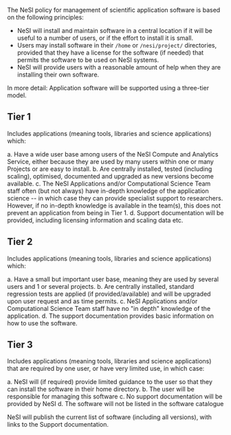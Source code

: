 The NeSI policy for management of scientific application software is
based on the following principles:

-   NeSI will install and maintain software in a central location if it
    will be useful to a number of users, or if the effort to install it
    is small.
-   Users may install software in their `/home` or `/nesi/project/`
    directories, provided that they have a license for the software (if
    needed) that permits the software to be used on NeSI systems.
-   NeSI will provide users with a reasonable amount of help when they
    are installing their own software.

In more detail: Application software will be supported using a
three-tier model.

## Tier 1

Includes applications (meaning tools, libraries and science
applications) which:

a.  Have a wide user base among users of the NeSI Compute and Analytics
    Service, either because they are used by many users within one or
    many Projects or are easy to install.
b.  Are centrally installed, tested (including scaling), optimised,
    documented and upgraded as new versions become available.
c.  The NeSI Applications and/or Computational Science Team staff often
    (but not always) have in-depth knowledge of the application science
    -- in which case they can provide specialist support to researchers.
    However, if no in-depth knowledge is available in the team(s), this
    does not prevent an application from being in Tier 1.
d.  Support documentation will be provided, including licensing
    information and scaling data etc.

## Tier 2

Includes applications (meaning tools, libraries and science
applications) which:

a.  Have a small but important user base, meaning they are used by
    several users and 1 or several projects.
b.  Are centrally installed, standard regression tests are applied (if
    provided/available) and will be upgraded upon user request and as
    time permits.
c.  NeSI Applications and/or Computational Science Team staff have no
    "in depth" knowledge of the application.
d.  The support documentation provides basic information on how to use
    the software.

## Tier 3

Includes applications (meaning tools, libraries and science
applications) that are required by one user, or have very limited use,
in which case:

a.  NeSI will (if required) provide limited guidance to the user so that
    they can install the software in their home directory.
b.  The user will be responsible for managing this software
c.  No support documentation will be provided by NeSI
d.  The software will not be listed in the software catalogue

NeSI will publish the current list of software (including all versions),
with links to the Support documentation.

 

<!--<p>Applications for central installation of new software on the NeSI systems (post initial implementation on the new platforms) will be made via an <a href="#_Application_Installation_Request">Application Installation request form</a>, where sufficient information will need to be provided to enable NeSI to make a decision as to which Tier the software falls in.  Applications for Tier 1 support will require approval by NeSI Management (or as delegated, e.g. to Solutions or HPC Compute and Analytics lead’s).</p>-->
